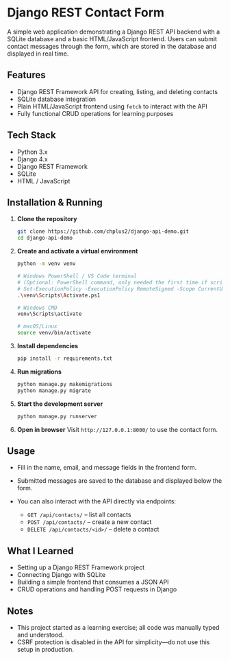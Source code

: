 # Django REST Contact Form

A simple web application demonstrating a Django REST API backend with a SQLite database and a basic HTML/JavaScript frontend. Users can submit contact messages through the form, which are stored in the database and displayed in real time.

## Features

- Django REST Framework API for creating, listing, and deleting contacts
- SQLite database integration
- Plain HTML/JavaScript frontend using `fetch` to interact with the API
- Fully functional CRUD operations for learning purposes

## Tech Stack

- Python 3.x
- Django 4.x
- Django REST Framework
- SQLite
- HTML / JavaScript

## Installation & Running

1. **Clone the repository**
   ```bash
   git clone https://github.com/chplus2/django-api-demo.git
   cd django-api-demo
   ```

2. **Create and activate a virtual environment**

   ```bash
   python -m venv venv

   # Windows PowerShell / VS Code terminal
   # (Optional: PowerShell command, only needed the first time if script execution is blocked)
   # Set-ExecutionPolicy -ExecutionPolicy RemoteSigned -Scope CurrentUser
   .\venv\Scripts\Activate.ps1
   
   # Windows CMD
   venv\Scripts\activate
   
   # macOS/Linux
   source venv/bin/activate
   ```

3. **Install dependencies**

   ```bash
   pip install -r requirements.txt
   ```

4. **Run migrations**

   ```bash
   python manage.py makemigrations
   python manage.py migrate
   ```

5. **Start the development server**

   ```bash
   python manage.py runserver
   ```

6. **Open in browser**
   Visit `http://127.0.0.1:8000/` to use the contact form.

## Usage

* Fill in the name, email, and message fields in the frontend form.
* Submitted messages are saved to the database and displayed below the form.
* You can also interact with the API directly via endpoints:

  * `GET /api/contacts/` – list all contacts
  * `POST /api/contacts/` – create a new contact
  * `DELETE /api/contacts/<id>/` – delete a contact

## What I Learned

* Setting up a Django REST Framework project
* Connecting Django with SQLite
* Building a simple frontend that consumes a JSON API
* CRUD operations and handling POST requests in Django

## Notes

* This project started as a learning exercise; all code was manually typed and understood.
* CSRF protection is disabled in the API for simplicity—do not use this setup in production.
